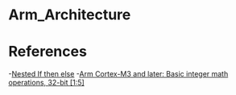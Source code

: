 # Arm_Architecture
# References
-[Nested If then else](https://books.google.co.in/books?id=g2YlDgAAQBAJ&pg=PT241&lpg=PT241&dq=nested+if+else+in+arm&source=bl&ots=7qweVEXHSH&sig=DA_TViCBXvvX5ZvtijmwVZtzwRc&hl=en&sa=X&ved=0ahUKEwiNtq6joZrXAhUYT48KHbuhAGMQ6AEITDAG#v=onepage&q=nested%20if%20else%20in%20arm&f=false)
-[Arm Cortex-M3 and later: Basic integer math operations, 32-bit [1:5]](https://community.arm.com/processors/b/blog/posts/arm-cortex-m3-and-later-basic-integer-math-operations-32-bit-1-5)
